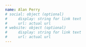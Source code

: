 ```yaml
---
name: Alan Perry
# social: object (optional)
#     display: string for link text
#     url: actual url
# website: object (optional)
#     display: string for link text
#     url: actual url
---
```


